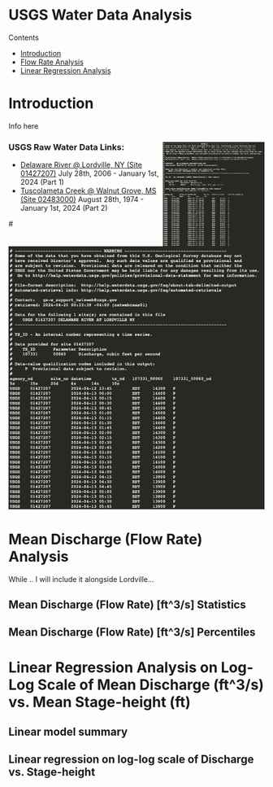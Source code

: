 # USGS Water Data Analysis
Contents
- [Introduction](Intro)
- [Flow Rate Analysis](#mean-discharge-(flow-rate)-analysis)
- [Linear Regression Analysis](#linear-regression-analysis-on-log-log-scale-of-mean-discharge-(ft^3/s)-vs.-mean-stage-height-(ft))
  
# Introduction
Info here

### USGS Raw Water Data Links: <img width = 200, align="right" src= "https://github.com/r-kish/USGS-Water-Data-Analysis/blob/main/images/RawData.png">
- [Delaware River @ Lordville, NY (Site 01427207)](https://waterdata.usgs.gov/nwis/dv?cb_00060=on&cb_00065=on&format=rdb&site_no=01427207&referred_module=sw&period&begin_date=1900-01-01&end_date=2024-01-01) July 28th, 2006 - January 1st, 2024 (Part 1)
- [Tuscolameta Creek @ Walnut Grove, MS (Site 02483000)](https://waterdata.usgs.gov/nwis/dv?cb_00060=on&cb_00065=on&format=rdb&site_no=02483000&referred_module=sw&period&begin_date=1900-01-01&end_date=2024-01-01) August 28th, 1974 - January 1st, 2024 (Part 2)

#![Example](https://github.com/r-kish/USGS-Water-Data-Analysis/blob/main/images/RawData.png)

# Mean Discharge (Flow Rate) Analysis
While .. I will include it alongside Lordville...

## Mean Discharge (Flow Rate) [ft^3/s] Statistics


## Mean Discharge (Flow Rate) [ft^3/s] Percentiles


# Linear Regression Analysis on Log-Log Scale of Mean Discharge (ft^3/s) vs. Mean Stage-height (ft)

## Linear model summary

## Linear regression on log-log scale of Discharge vs. Stage-height
